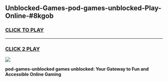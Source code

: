 
## Unblocked-Games-pod-games-unblocked-Play-Online-#8kgob
<h3>
<a href="https://premium.freeplayer.one?title=pod-games-unblocked&ref=27F">CLICK TO PLAY</a></h3>
<hr>

<h3>
<a href="https://premium.freeplayer.one?title=pod-games-unblocked&ref=27F">CLICK 2 PLAY</a>
  
</h3>

<a href="https://premium.freeplayer.one?title=pod-games-unblocked&ref=27F"><img src="https://clearcache.store/games.png"></a>


**pod-games-unblocked games unblocked: Your Gateway to Fun and Accessible Online Gaming**
